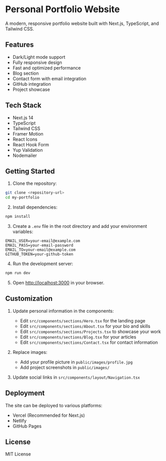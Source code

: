 # Personal Portfolio Website

A modern, responsive portfolio website built with Next.js, TypeScript, and Tailwind CSS.

## Features

- Dark/Light mode support
- Fully responsive design
- Fast and optimized performance
- Blog section
- Contact form with email integration
- GitHub integration
- Project showcase

## Tech Stack

- Next.js 14
- TypeScript
- Tailwind CSS
- Framer Motion
- React Icons
- React Hook Form
- Yup Validation
- Nodemailer

## Getting Started

1. Clone the repository:
```bash
git clone <repository-url>
cd my-portfolio
```

2. Install dependencies:
```bash
npm install
```

3. Create a `.env` file in the root directory and add your environment variables:
```env
EMAIL_USER=your-email@example.com
EMAIL_PASS=your-email-password
EMAIL_TO=your-email@example.com
GITHUB_TOKEN=your-github-token
```

4. Run the development server:
```bash
npm run dev
```

5. Open [http://localhost:3000](http://localhost:3000) in your browser.

## Customization

1. Update personal information in the components:
   - Edit `src/components/sections/Hero.tsx` for the landing page
   - Edit `src/components/sections/About.tsx` for your bio and skills
   - Edit `src/components/sections/Projects.tsx` to showcase your work
   - Edit `src/components/sections/Blog.tsx` for your articles
   - Edit `src/components/sections/Contact.tsx` for contact information

2. Replace images:
   - Add your profile picture in `public/images/profile.jpg`
   - Add project screenshots in `public/images/`

3. Update social links in `src/components/layout/Navigation.tsx`

## Deployment

The site can be deployed to various platforms:

- Vercel (Recommended for Next.js)
- Netlify
- GitHub Pages

## License

MIT License
